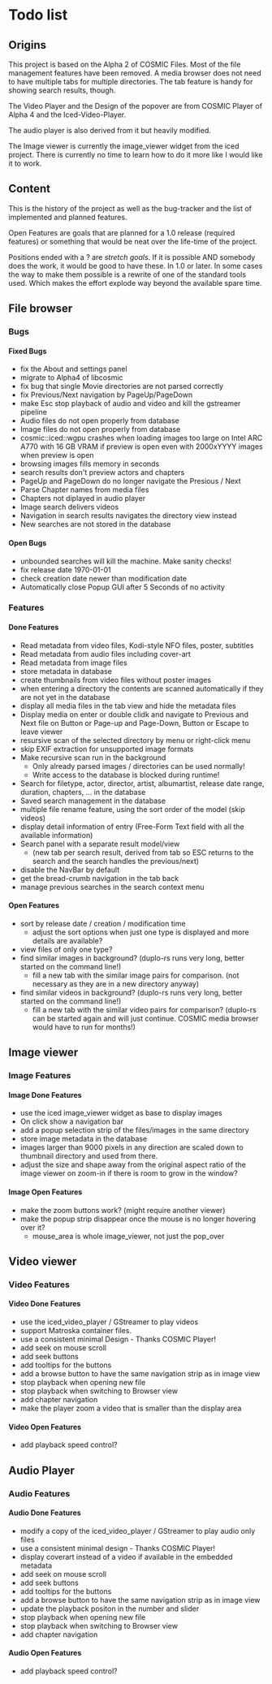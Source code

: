 # Todo list

## Origins

This project is based on the Alpha 2 of COSMIC Files. Most of the file management features have been removed. A media browser does not need to have multiple tabs for multiple directories. The tab feature is handy for showing search results, though.

The Video Player and the Design of the popover are from COSMIC Player of Alpha 4 and the Iced-Video-Player.

The audio player is also derived from it but heavily modified.

The Image viewer is currently the image_viewer widget from the iced project. There is currently no time to learn how to do it more like I would like it to work.

## Content

This is the history of the project as well as the bug-tracker and the list of implemented and planned features.

Open Features are goals that are planned for a 1.0 release (required features) or something that would be neat over the life-time of the project.

Positions ended with a ? are *stretch goals*. If it is possible AND somebody does the work, it would be good to have these. In 1.0 or later. In some cases the way to make them possible is a rewrite of one of the standard tools used. Which makes the effort explode way beyond the available spare time.

## File browser

### Bugs

#### Fixed Bugs

- fix the About and settings panel
- migrate to Alpha4 of libcosmic
- fix bug that single Movie directories are not parsed correctly
- fix Previous/Next navigation by PageUp/PageDown
- make Esc stop playback of audio and video and kill the gstreamer pipeline
- Audio files do not open properly from database
- Image files do not open properly from database
- cosmic::iced::wgpu crashes when loading images too large on Intel ARC A770 with 16 GB VRAM if preview is open even with 2000xYYYY images when preview is open
- browsing images fills memory in seconds
- search results don't preview actors and chapters
- PageUp and PageDown do no longer navigate the Presious / Next
- Parse Chapter names from media files
- Chapters not diplayed in audio player
- Image search delivers videos
- Navigation in search results navigates the directory view instead
- New searches are not stored in the database

#### Open Bugs

- unbounded searches will kill the machine. Make sanity checks!
- fix release date 1970-01-01
- check creation date newer than modification date
- Automatically close Popup GUI after 5 Seconds of no activity

### Features

#### Done Features

- Read metadata from video files, Kodi-style NFO files, poster, subtitles
- Read metadata from audio files including cover-art
- Read metadata from image files
- store metadata in database
- create thumbnails from video files without poster images
- when entering a directory the contents are scanned automatically if they are not yet in the database
- display all media files in the tab view and hide the metadata files
- Display media on enter or double clidk and navigate to Previous and Next file on Button or Page-up and Page-Down, Button or Escape to leave viewer
- resursive scan of the selected directory by menu or right-click menu
- skip EXIF extraction for unsupported image formats
- Make recursive scan run in the background
  - Only already parsed images / directories can be used normally!
  - Write access to the database is blocked during runtime!
- Search for filetype, actor, director, artist, albumartist, release date range, duration, chapters, ... in the database
- Saved search management in the database
- multiple file rename feature, using the sort order of the model (skip videos)
- display detail information of entry (Free-Form Text field with all the available information)
- Search panel with a separate result model/view
  - (new tab per search result, derived from tab so ESC returns to the search and the search handles the previous/next)
- disable the NavBar by default
- get the bread-crumb navigation in the tab back
- manage previous searches in the search context menu

#### Open Features

- sort by release date / creation / modification time
  - adjust the sort options when just one type is displayed and more details are available?
- view files of only one type?
- find similar images in background? (duplo-rs runs very long, better started on the command line!)
  - fill a new tab with the similar image pairs for comparison. (not necessary as they are in a new directory anyway)
- find similar videos in background? (duplo-rs runs very long, better started on the command line!)
  - fill a new tab with the similar video pairs for comparison? (duplo-rs can be started again and will just continue. COSMIC media browser would have to run for months!)

## Image viewer

### Image Features

#### Image Done Features

- use the iced image_viewer widget as base to display images
- On click show a navigation bar
- add a popup selection strip of the files/images in the same directory
- store image metadata in the database
- images larger than 9000 pixels in any direction are scaled down to thumbnail directory and used from there.
- adjust the size and shape away from the original aspect ratio of the image viewer on zoom-in if there is room to grow in the window?

#### Image Open Features

- make the zoom buttons work? (might require another viewer)
- make the popup strip disappear once the mouse is no longer hovering over it?
  - mouse_area is whole image_viewer, not just the pop_over

## Video viewer

### Video Features

#### Video Done Features

- use the iced_video_player / GStreamer to play videos
- support Matroska container files.
- use a consistent minimal Design - Thanks COSMIC Player!
- add seek on mouse scroll
- add seek buttons
- add tooltips for the buttons
- add a browse button to have the same navigation strip as in image view
- stop playback when opening new file
- stop playback when switching to Browser view
- add chapter navigation
- make the player zoom a video that is smaller than the display area

#### Video Open Features

- add playback speed control?

## Audio Player

### Audio Features

#### Audio Done Features

- modify a copy of the iced_video_player / GStreamer to play audio only files
- use a consistent minimal design - Thanks COSMIC Player!
- display coverart instead of a video if available in the embedded metadata
- add seek on mouse scroll
- add seek buttons
- add tooltips for the buttons
- add a browse button to have the same navigation strip as in image view
- update the playback positon in the number and slider
- stop playback when opening new file
- stop playback when switching to Browser view
- add chapter navigation

#### Audio Open Features

- add playback speed control?
